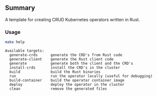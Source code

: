 ## Summary

A template for creating CRUD Kubernetes operators written in Rust.

### Usage

```sh
make help
```

```
Available targets:
  generate-crds      generate the CRD's from Rust code
  generate-client    generate the Rust client code
  generate           generate both the client and the CRD's
  install-crds       install the CRD's in the cluster
  build              build the Rust binaries
  run                run the operator locally (useful for debugging)
  build-container    build the operator container image
  deploy             deploy the operator in the cluster
  clean              remove the generated files
```